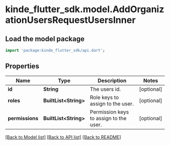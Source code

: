 # kinde_flutter_sdk.model.AddOrganizationUsersRequestUsersInner

## Load the model package
```dart
import 'package:kinde_flutter_sdk/api.dart';
```

## Properties
Name | Type | Description | Notes
------------ | ------------- | ------------- | -------------
**id** | **String** | The users id. | [optional] 
**roles** | **BuiltList&lt;String&gt;** | Role keys to assign to the user. | [optional] 
**permissions** | **BuiltList&lt;String&gt;** | Permission keys to assign to the user. | [optional] 

[[Back to Model list]](../README.md#documentation-for-models) [[Back to API list]](../README.md#documentation-for-api-endpoints) [[Back to README]](../README.md)


